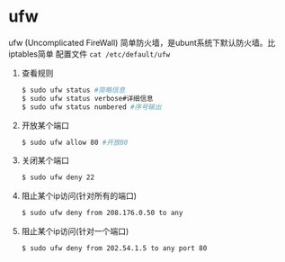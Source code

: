# ufw


<!--more-->

ufw (Uncomplicated FireWall) 简单防火墙，是ubunt系统下默认防火墙。比iptables简单
配置文件  `cat /etc/default/ufw`

1. 查看规则

   ```bash
   $ sudo ufw status #简略信息
   $ sudo ufw status verbose#详细信息
   $ sudo ufw status numbered #序号输出
   ```

2. 开放某个端口

   ```bash
   $ sudo ufw allow 80 #开放80
   ```

3. 关闭某个端口

   ```bash
   $ sudo ufw deny 22
   ```

4. 阻止某个ip访问(针对所有的端口)

   ```bash
   $ sudo ufw deny from 208.176.0.50 to any
   ```

5. 阻止某个ip访问(针对一个端口)

   ```bash
   $ sudo ufw deny from 202.54.1.5 to any port 80
   ```

